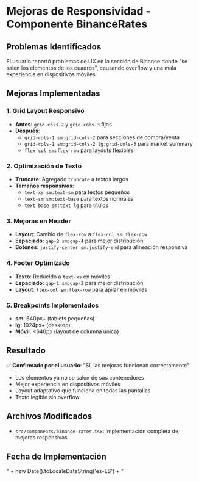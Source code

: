# Mejoras de Responsividad - Componente BinanceRates

## Problemas Identificados

El usuario reportó problemas de UX en la sección de Binance donde "se salen los elementos de los cuadros", causando overflow y una mala experiencia en dispositivos móviles.

## Mejoras Implementadas

### 1. Grid Layout Responsivo
- **Antes**: `grid-cols-2` y `grid-cols-3` fijos
- **Después**: 
  - `grid-cols-1 sm:grid-cols-2` para secciones de compra/venta
  - `grid-cols-1 sm:grid-cols-2 lg:grid-cols-3` para market summary
  - `flex-col sm:flex-row` para layouts flexibles

### 2. Optimización de Texto
- **Truncate**: Agregado `truncate` a textos largos
- **Tamaños responsivos**: 
  - `text-xs sm:text-sm` para textos pequeños
  - `text-sm sm:text-base` para textos normales
  - `text-base sm:text-lg` para títulos

### 3. Mejoras en Header
- **Layout**: Cambio de `flex-row` a `flex-col sm:flex-row`
- **Espaciado**: `gap-2 sm:gap-4` para mejor distribución
- **Botones**: `justify-center sm:justify-end` para alineación responsiva

### 4. Footer Optimizado
- **Texto**: Reducido a `text-xs` en móviles
- **Espaciado**: `gap-1 sm:gap-2` para mejor distribución
- **Layout**: `flex-col sm:flex-row` para apilar en móviles

### 5. Breakpoints Implementados
- **sm**: 640px+ (tablets pequeñas)
- **lg**: 1024px+ (desktop)
- **Móvil**: <640px (layout de columna única)

## Resultado

✅ **Confirmado por el usuario**: "Sí, las mejoras funcionan correctamente"

- Los elementos ya no se salen de sus contenedores
- Mejor experiencia en dispositivos móviles
- Layout adaptativo que funciona en todas las pantallas
- Texto legible sin overflow

## Archivos Modificados

- `src/components/binance-rates.tsx`: Implementación completa de mejoras responsivas

## Fecha de Implementación

" + new Date().toLocaleDateString('es-ES') + "